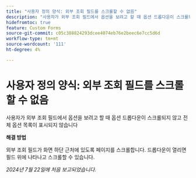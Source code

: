 ```yaml
---
title: "사용자 정의 양식: 외부 조회 필드를 스크롤할 수 없음"
description: "사용자가 외부 조회 필드에서 옵션을 보려고 할 때 옵션 드롭다운이 스크롤되지 않고 전체 옵션 목록이 표시되지 않습니다."
hidefromtoc: true
feature: Custom Forms
source-git-commit: c05c388824293dcee4074eb76e2beec6e7cc5d6d
workflow-type: tm+mt
source-wordcount: '111'
ht-degree: 4%

---
```



# 사용자 정의 양식: 외부 조회 필드를 스크롤할 수 없음

사용자가 외부 조회 필드에서 옵션을 보려고 할 때 옵션 드롭다운이 스크롤되지 않고 전체 옵션 목록이 표시되지 않습니다

**해결 방법**

외부 조회 필드가 화면 하단 근처에 있도록 페이지를 스크롤합니다. 드롭다운이 열리면 필드 위에 나타나고 스크롤할 수 있습니다.

_2024년 7월 22일에 처음 보고되었습니다._

